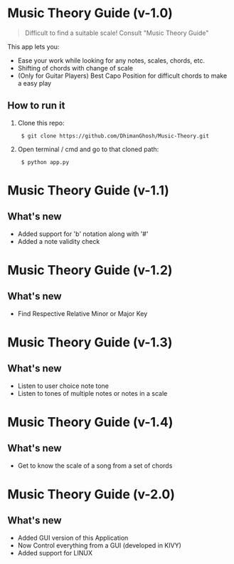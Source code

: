 # Music Theory Guide (v-1.0)
> Difficult to find a suitable scale! Consult "Music Theory Guide"

This app lets you:
- Ease your work while looking for any notes, scales, chords, etc.
- Shifting of chords with change of scale
- (Only for Guitar Players) Best Capo Position for difficult chords to make a easy play

## How to run it

1. Clone this repo:

		$ git clone https://github.com/DhimanGhosh/Music-Theory.git


2. Open terminal / cmd and go to that cloned path:

		$ python app.py

# Music Theory Guide (v-1.1)
## What's new
- Added support for 'b' notation along with '#'
- Added a note validity check

# Music Theory Guide (v-1.2)
## What's new
- Find Respective Relative Minor or Major Key

# Music Theory Guide (v-1.3)
## What's new
- Listen to user choice note tone
- Listen to tones of multiple notes or notes in a scale

# Music Theory Guide (v-1.4)
## What's new
- Get to know the scale of a song from a set of chords

# Music Theory Guide (v-2.0)
## What's new
- Added GUI version of this Application
- Now Control everything from a GUI (developed in KIVY)
- Added support for LINUX
